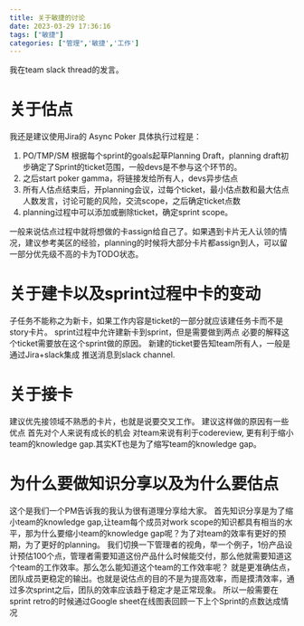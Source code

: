 ```yaml
---
title: 关于敏捷的讨论
date: 2023-03-29 17:36:16
tags: ["敏捷"]
categories: ["管理",'敏捷','工作']
---
```


我在team slack thread的发言。

# 关于估点 
我还是建议使用Jira的 Async Poker
具体执行过程是：
1. PO/TMP/SM 根据每个sprint的goals起草Planning Draft，planning draft初步确定了Sprint的ticket范围，一般devs是不参与这个环节的。
2. 之后start poker gamma，将链接发给所有人，devs异步估点
3. 所有人估点结束后，开planning会议，过每个ticket，最小估点数和最大估点人数发言，讨论可能的风险，交流scope，之后确定ticket点数
4. planning过程中可以添加或删除ticket，确定sprint scope。
   
一般来说估点过程中就将想做的卡assign给自己了。如果遇到卡片无人认领的情况，建议参考美区的经验，planning的时候将大部分卡片都assign到人，可以留一部分优先级不高的卡为TODO状态。

# 关于建卡以及sprint过程中卡的变动

子任务不能称之为新卡，如果工作内容是ticket的一部分就应该建任务卡而不是story卡片。
sprint过程中允许建新卡到sprint，但是需要做到两点
必要的解释这个ticket需要放在这个sprint做的原因。
新建的ticket要告知team所有人，一般是通过Jira+slack集成 推送消息到slack channel.


# 关于接卡

建议优先接领域不熟悉的卡片，也就是说要交叉工作。
建议这样做的原因有一些优点
首先对个人来说有成长的机会
对team来说有利于codereview,
更有利于缩小team的knowledge gap.其实KT也是为了缩写team的knowledge gap。

# 为什么要做知识分享以及为什么要估点

这个是我们一个PM告诉我的我认为很有道理分享给大家。
首先知识分享是为了缩小team的knowledge gap,让team每个成员对work scope的知识都具有相当的水平，那为什么要缩小team的knowledge gap呢？为了对team的效率有更好的预期，为了更好的planning。
我们切换一下管理者的视角，举一个例子，1份产品设计预估100个点，管理者需要知道这份产品什么时候能交付，那么他就需要知道这个team的工作效率。那么怎么能知道这个team的工作效率呢？
就是更准确估点，团队成员更稳定的输出。也就是说估点的目的不是为提高效率，而是摸清效率，通过多次sprint之后，团队的效率应该趋于稳定才是正常现象。
所以一般需要在sprint retro的时候通过Google sheet在线图表回顾一下上个Sprint的点数达成情况